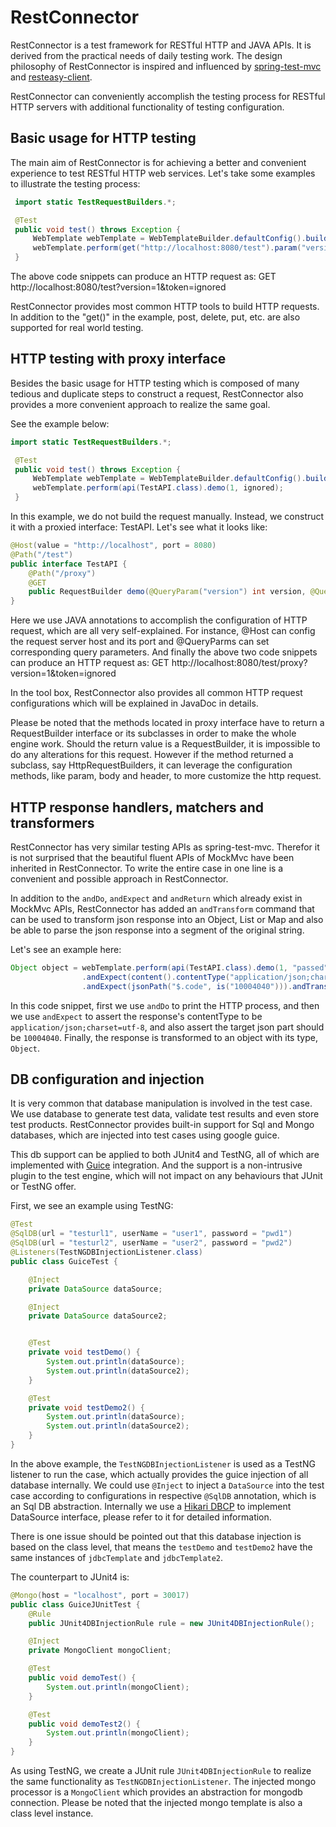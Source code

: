 # RestConnector
RestConnector is a test framework for RESTful HTTP and JAVA APIs. It is derived from the practical needs of daily testing work. The design philosophy of RestConnector is inspired and influenced by [spring-test-mvc](https://github.com/spring-projects/spring-test-mvc) and [resteasy-client](https://github.com/resteasy/Resteasy).

RestConnector can conveniently accomplish the testing process for RESTful HTTP servers with additional functionality of testing configuration.

## Basic usage for HTTP testing
The main aim of RestConnector is for achieving a better and convenient experience to test RESTful HTTP web services. Let's take some examples to illustrate the testing process:

```java
 import static TestRequestBuilders.*;

 @Test
 public void test() throws Exception {
     WebTemplate webTemplate = WebTemplateBuilder.defaultConfig().build();
     webTemplate.perform(get("http://localhost:8080/test").param("version", 1).param("token","ignored"));
 }
```

The above code snippets can produce an HTTP request as: GET http://localhost:8080/test?version=1&token=ignored

RestConnector provides most common HTTP tools to build HTTP requests. In addition to the "get()" in the example, post, delete, put, etc. are also supported for real world testing.

## HTTP testing with proxy interface
Besides the basic usage for HTTP testing which is composed of many tedious and duplicate steps to construct a request, RestConnector also provides a more convenient approach to realize the same goal.

See the example below:
```java
import static TestRequestBuilders.*;

 @Test
 public void test() throws Exception {
     WebTemplate webTemplate = WebTemplateBuilder.defaultConfig().build();
     webTemplate.perform(api(TestAPI.class).demo(1, ignored);
 }
```

In this example, we do not build the request manually. Instead, we construct it with a proxied interface: TestAPI. Let's see what it looks like:
```java
@Host(value = "http://localhost", port = 8080)
@Path("/test")
public interface TestAPI {
    @Path("/proxy")
    @GET
    public RequestBuilder demo(@QueryParam("version") int version, @QueryParam("token") String token);
}
```

Here we use JAVA annotations to accomplish the configuration of HTTP request, which are all very self-explained. For instance, @Host can config the request server host and its port and @QueryParms can set corresponding query parameters. And finally the above two code snippets can produce an HTTP request as: GET http://localhost:8080/test/proxy?version=1&token=ignored

In the tool box, RestConnector also provides all common HTTP request configurations which will be explained in JavaDoc in details.

Please be noted that the methods located in proxy interface have to return a RequestBuilder interface or its subclasses in order to make the whole engine work. Should the return value is a RequestBuilder, it is impossible to do any alterations for this request. However if the method returned a subclass, say HttpRequestBuilders, it can leverage the configuration methods, like param, body and header, to more customize the http request.

## HTTP response handlers, matchers and transformers
RestConnector has very similar testing APIs as spring-test-mvc. Therefor it is not surprised that the beautiful fluent APIs of MockMvc have been inherited in RestConnector. To write the entire case in one line is a convenient and possible approach in RestConnector.

In addition to the `andDo`, `andExpect` and `andReturn` which already exist in MockMvc APIs, RestConnector has added an `andTransform` command that can be used to transform json response into an Object, List or Map and also be able to parse the json response into a segment of the original string.

Let's see an example here:
```java
Object object = webTemplate.perform(api(TestAPI.class).demo(1, "passed")).andDo(print())
                .andExpect(content().contentType("application/json;charset=utf-8"))
                .andExpect(jsonPath("$.code", is("10004040"))).andTransform(json().object(Object.class));
```

In this code snippet, first we use `andDo` to print the HTTP process, and then we use `andExpect` to assert the response's contentType to be `application/json;charset=utf-8`, and also assert the target json part should be `10004040`. Finally, the response is transformed to an object with its type, `Object`.

## DB configuration and injection
It is very common that database manipulation is involved in the test case. We use database to generate test data, validate test results and even store test products. RestConnector provides built-in support for Sql and Mongo databases, which are injected into test cases using google guice.

This db support can be applied to both JUnit4 and TestNG, all of which are implemented with [Guice](https://github.com/google/guice) integration. And the support is a non-intrusive plugin to the test engine, which will not impact on any behaviours that JUnit or TestNG offer.

First, we see an example using TestNG:
```java
@Test
@SqlDB(url = "testurl1", userName = "user1", password = "pwd1")
@SqlDB(url = "testurl2", userName = "user2", password = "pwd2")
@Listeners(TestNGDBInjectionListener.class)
public class GuiceTest {

    @Inject
    private DataSource dataSource;

    @Inject
    private DataSource dataSource2;


    @Test
    private void testDemo() {
        System.out.println(dataSource);
        System.out.println(dataSource2);
    }

    @Test
    private void testDemo2() {
        System.out.println(dataSource);
        System.out.println(dataSource2);
    }
}
```

In the above example, the `TestNGDBInjectionListener` is used as a TestNG listener to run the case, which actually provides the guice injection of all database internally. We could use `@Inject` to inject a `DataSource` into the test case according to configurations in respective `@SqlDB` annotation, which is an Sql DB abstraction. Internally we use a [Hikari DBCP](https://github.com/brettwooldridge/HikariCP) to implement DataSource interface, please refer to it for detailed information.

There is one issue should be pointed out that this database injection is based on the class level, that means the `testDemo` and `testDemo2` have the same instances of `jdbcTemplate` and `jdbcTemplate2`.

The counterpart to JUnit4 is:
```java
@Mongo(host = "localhost", port = 30017)
public class GuiceJUnitTest {
    @Rule
    public JUnit4DBInjectionRule rule = new JUnit4DBInjectionRule();

    @Inject
    private MongoClient mongoClient;

    @Test
    public void demoTest() {
        System.out.println(mongoClient);
    }

    @Test
    public void demoTest2() {
        System.out.println(mongoClient);
    }
}
```

As using TestNG, we create a JUnit rule `JUnit4DBInjectionRule` to realize the same functionality as `TestNGDBInjectionListener`. The injected mongo processor is a `MongoClient` which provides an abstraction for mongodb connection. Please be noted that the injected mongo template is also a class level instance.